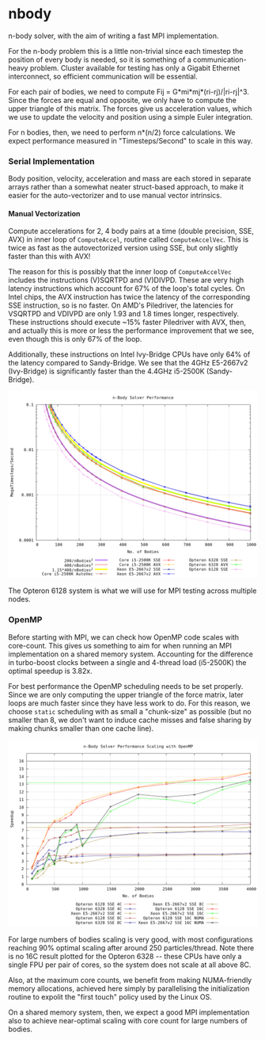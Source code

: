 # nbody
n-body solver, with the aim of writing a fast MPI implementation.

For the n-body problem this is a little non-trivial since each timestep the position of every body is needed, so it is something of a communication-heavy problem. Cluster available for testing has only a Gigabit Ethernet interconnect, so efficient communication will be essential.

For each pair of bodies, we need to compute Fij = G\*mi\*mj\*(ri-rj)/|ri-rj|^3. Since the forces are equal and opposite, we only have to compute the upper triangle of this matrix. The forces give us acceleration values, which we use to update the velocity and position using a simple Euler integration.

For n bodies, then, we need to perform n\*(n/2) force calculations. We expect performance measured in "Timesteps/Second" to scale in this way.


### Serial Implementation
Body position, velocity, acceleration and mass are each stored in separate arrays rather than a somewhat neater struct-based approach, to make it easier for the auto-vectorizer and to use manual vector intrinsics.

#### Manual Vectorization
Compute accelerations for 2, 4 body pairs at a time (double precision, SSE, AVX) in inner loop of `ComputeAccel`, routine called `ComputeAccelVec`. This is twice as fast as the autovectorized version using SSE, but only slightly faster than this with AVX!

The reason for this is possibly that the inner loop of `ComputeAccelVec` includes the instructions (V)SQRTPD and (V)DIVPD. These are very high latency instructions which account for 67% of the loop's total cycles. On Intel chips, the AVX instruction has twice the latency of the corresponding SSE instruction, so is no faster. On AMD's Piledriver, the latencies for VSQRTPD and VDIVPD are only 1.93 and 1.8 times longer, respectively. These instructions should execute ~15% faster Piledriver with AVX, then, and actually this is more or less the performance improvement that we see, even though this is only 67% of the loop.

Additionally, these instructions on Intel Ivy-Bridge CPUs have only 64% of the latency compared to Sandy-Bridge. We see that the 4GHz E5-2667v2 (Ivy-Bridge) is significantly faster than the 4.4GHz i5-2500K (Sandy-Bridge).

![Serial Performance](plots/img/0-plot.png)

The Opteron 6128 system is what we will use for MPI testing across multiple nodes.

### OpenMP
Before starting with MPI, we can check how OpenMP code scales with core-count. This gives us something to aim for when running an MPI implementation on a shared memory system. Accounting for the difference in turbo-boost clocks between a single and 4-thread load (i5-2500K) the optimal speedup is 3.82x.

For best performance the OpenMP scheduling needs to be set properly. Since we are only computing the upper triangle of the force matrix, later loops are much faster since they have less work to do. For this reason, we choose `static` scheduling with as small a "chunk-size" as possible (but no smaller than 8, we don't want to induce cache misses and false sharing by making chunks smaller than one cache line).

![OpenMP Scaling](plots/img/3-scaling-sse.png)

For large numbers of bodies scaling is very good, with most configurations reaching 90% optimal scaling after around 250 particles/thread. Note there is no 16C result plotted for the Opteron 6328 -- these CPUs have only a single FPU per pair of cores, so the system does not scale at all above 8C.

Also, at the maximum core counts, we benefit from making NUMA-friendly memory allocations, achieved here simply by parallelising the initialization routine to expolit the "first touch" policy used by the Linux OS.

On a shared memory system, then, we expect a good MPI implementation also to achieve near-optimal scaling with core count for large numbers of bodies.
